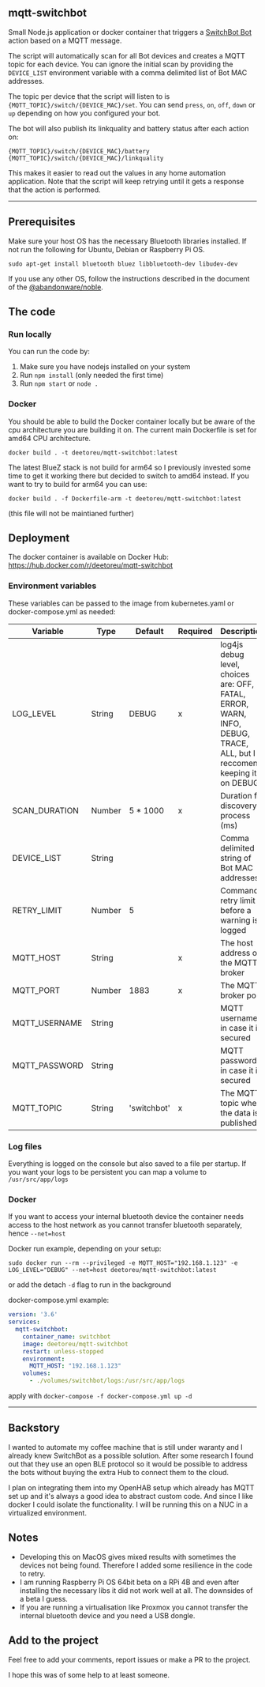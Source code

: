 ## mqtt-switchbot
Small Node.js application or docker container that triggers a [SwitchBot Bot](https://www.switch-bot.com/products/switchbot-bot) action based on a MQTT message.

The script will automatically scan for all Bot devices and creates a MQTT topic for each device. You can ignore the initial scan by providing the `DEVICE_LIST` environment variable with a comma delimited list of Bot MAC addresses.

The topic per device that the script will listen to is `{MQTT_TOPIC}/switch/{DEVICE_MAC}/set`. You can send `press`, `on`, `off`, `down` or `up` depending on how you configured your bot.

The bot will also publish its linkquality and battery status after each action on:
```
{MQTT_TOPIC}/switch/{DEVICE_MAC}/battery
{MQTT_TOPIC}/switch/{DEVICE_MAC}/linkquality
```
This makes it easier to read out the values in any home automation application.
Note that the script will keep retrying until it gets a response that the action is performed.

---

## Prerequisites
Make sure your host OS has the necessary Bluetooth libraries installed. If not run the following for Ubuntu, Debian or Raspberry Pi OS.
```
sudo apt-get install bluetooth bluez libbluetooth-dev libudev-dev
```
If you use any other OS, follow the instructions described in the document of the [@abandonware/noble](https://github.com/abandonware/noble).

## The code
### Run locally
You can run the code by:
1. Make sure you have nodejs installed on your system
2. Run `npm install` (only needed the first time)
3. Run `npm start` or `node .`

### Docker
You should be able to build the Docker container locally but be aware of the cpu architecture you are building it on. The current main Dockerfile is set for amd64 CPU architecture.
```
docker build . -t deetoreu/mqtt-switchbot:latest
```

The latest BlueZ stack is not build for arm64 so I previously invested some time to get it working there but decided to switch to amd64 instead.
If you want to try to build for arm64 you can use:
```
docker build . -f Dockerfile-arm -t deetoreu/mqtt-switchbot:latest
```
(this file will not be maintianed further)

## Deployment
The docker container is available on Docker Hub: https://hub.docker.com/r/deetoreu/mqtt-switchbot

### Environment variables
These variables can be passed to the image from kubernetes.yaml or docker-compose.yml as needed:

Variable | Type | Default | Required | Description |
-------- | ---- | ------- | -------- | ----------- |
LOG_LEVEL | String | DEBUG | x | log4js debug level, choices are: OFF, FATAL, ERROR, WARN, INFO, DEBUG, TRACE, ALL, but I reccomend keeping it on DEBUG
SCAN_DURATION | Number | 5 * 1000 | x | Duration for discovery process (ms)
DEVICE_LIST | String |  |  | Comma delimited string of Bot MAC addresses
RETRY_LIMIT | Number | 5 |  | Command retry limit before a warning is logged
MQTT_HOST | String |  | x | The host address of the MQTT broker
MQTT_PORT | Number | 1883 | x | The MQTT broker port
MQTT_USERNAME | String |  |  | MQTT username in case it is secured
MQTT_PASSWORD | String |  |  | MQTT password in case it is secured
MQTT_TOPIC | String | 'switchbot' | x | The MQTT topic where the data is published

### Log files
Everything is logged on the console but also saved to a file per startup.
If you want your logs to be persistent you can map a volume to `/usr/src/app/logs`

### Docker
If you want to access your internal bluetooth device the container needs access to the host network as you cannot transfer bluetooth separately, hence `--net=host`

Docker run example, depending on your setup:
```
sudo docker run --rm --privileged -e MQTT_HOST="192.168.1.123" -e LOG_LEVEL="DEBUG" --net=host deetoreu/mqtt-switchbot:latest
```
or add the detach `-d` flag to run in the background

docker-compose.yml example:
```yaml
version: '3.6'
services:
  mqtt-switchbot:
    container_name: switchbot
    image: deetoreu/mqtt-switchbot
    restart: unless-stopped
    environment:
      MQTT_HOST: "192.168.1.123"
    volumes:
      - ./volumes/switchbot/logs:/usr/src/app/logs
```
apply with `docker-compose -f docker-compose.yml up -d`

---

## Backstory
I wanted to automate my coffee machine that is still under waranty and I already knew SwitchBot as a possible solution. After some research I found out that they use an open BLE protocol so it would be possible to address the bots without buying the extra Hub to connect them to the cloud.

I plan on integrating them into my OpenHAB setup which already has MQTT set up and it's always a good idea to abstract custom code. And since I like docker I could isolate the functionality. I will be running this on a NUC in a virtualized environment.
## Notes
* Developing this on MacOS gives mixed results with sometimes the devices not being found. Therefore I added some resilience in the code to retry.
* I am running Raspberry Pi OS 64bit beta on a RPi 4B and even after installing the necessary libs it did not work well at all. The downsides of a beta I guess.
* If you are running a virtualisation like Proxmox you cannot transfer the internal bluetooth device and you need a USB dongle.

## Add to the project
Feel free to add your comments, report issues or make a PR to the project.

I hope this was of some help to at least someone.
